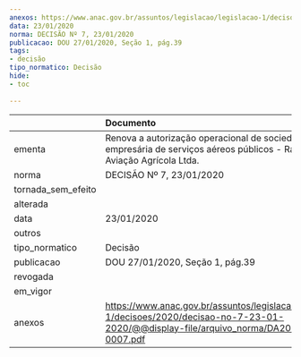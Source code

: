 ```yaml
---
anexos: https://www.anac.gov.br/assuntos/legislacao/legislacao-1/decisoes/2020/decisao-no-7-23-01-2020/@@display-file/arquivo_norma/DA2020-0007.pdf
data: 23/01/2020
norma: DECISÃO Nº 7, 23/01/2020
publicacao: DOU 27/01/2020, Seção 1, pág.39
tags:
- decisão
tipo_normatico: Decisão
hide: 
- toc 
 
---
```


|                    | Documento                                                                                                                                   |
|:-------------------|:--------------------------------------------------------------------------------------------------------------------------------------------|
| ementa             | Renova a autorização operacional de sociedade empresária de serviços aéreos públicos - Rambo Aviação Agrícola Ltda.                         |
| norma              | DECISÃO Nº 7, 23/01/2020                                                                                                                    |
| tornada_sem_efeito |                                                                                                                                             |
| alterada           |                                                                                                                                             |
| data               | 23/01/2020                                                                                                                                  |
| outros             |                                                                                                                                             |
| tipo_normatico     | Decisão                                                                                                                                     |
| publicacao         | DOU 27/01/2020, Seção 1, pág.39                                                                                                             |
| revogada           |                                                                                                                                             |
| em_vigor           |                                                                                                                                             |
| anexos             | https://www.anac.gov.br/assuntos/legislacao/legislacao-1/decisoes/2020/decisao-no-7-23-01-2020/@@display-file/arquivo_norma/DA2020-0007.pdf |